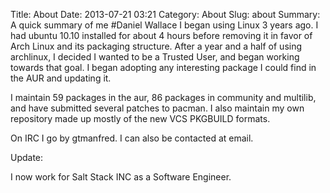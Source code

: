 Title: About
Date: 2013-07-21 03:21
Category: About
Slug: about
Summary:  A quick summary of me
#Daniel Wallace
I began using Linux 3 years ago.  I had ubuntu 10.10 installed for about 4
hours before removing it in favor of Arch Linux and its packaging structure.
After a year and a half of using archlinux, I decided I wanted to be a
Trusted User, and began working towards that goal.  I began adopting any
interesting package I could find in the AUR and updating it.

I maintain 59 packages in the aur, 86 packages in community and
multilib, and have submitted several patches to pacman.  I also
maintain my own repository made up mostly of the new VCS PKGBUILD formats.

On IRC I go by gtmanfred.  I can also be contacted at email.

Update:

I now work for Salt Stack INC as a Software Engineer.

